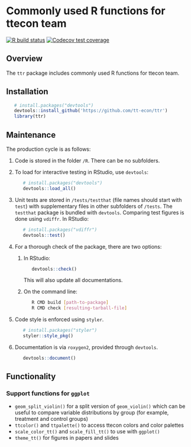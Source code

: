 # Commonly used R functions for ttecon team
<!-- badges: start -->
[![R build status](https://github.com/tt-econ/ttr/workflows/R-CMD-check/badge.svg)](https://github.com/tt-econ/ttr/actions)
[![Codecov test coverage](https://codecov.io/gh/tt-econ/ttr/branch/main/graph/badge.svg)](https://codecov.io/gh/tt-econ/ttr?branch=main)
<!-- badges: end -->

## Overview

The `ttr` package includes commonly used R functions for ttecon team.


## Installation

```R
   # install.packages("devtools")
   devtools::install_github('https://github.com/tt-econ/ttr')
   library(ttr)
```

## Maintenance

The production cycle is as follows:

1. Code is stored in the folder `/R`. There can be no subfolders.
2. To load for interactive testing in RStudio, use `devtools`:

      ```R
         # install.packages("devtools")
         devtools::load_all()
      ```

3. Unit tests are stored in `/tests/testthat` (file names should start with `test`) with supplementary files in other subfolders of `/tests`. The `testthat` package is bundled with `devtools`. Comparing test figures is done using `vdiffr`. In RStudio:

      ```R
         # install.packages("vdiffr")
         devtools::test()
      ```

4. For a thorough check of the package, there are two options:
   1. In RStudio:

         ```R
            devtools::check()
         ```

      This will also update all documentations.

   2. On the command line:

         ```bash
            R CMD build [path-to-package]
            R CMD check [resulting-tarball-file]
         ```

5. Code style is enforced using `styler`.

      ```R
         # install.packages("styler")
         styler::style_pkg()
      ```

6. Documentation is via `roxygen2`, provided through `devtools`.

      ```R
         devtools::document()
      ```

## Functionality

### Support functions for `ggplot`

- `geom_split_violin()` for a split version of `geom_violin()` which can be useful to compare variable distributions by group (for example, treatment and control groups)
- `ttcolor()` and `ttpalette()` to access ttecon colors and color palettes
- `scale_color_tt()` and `scale_fill_tt()` to use with `ggplot()`
- `theme_tt()` for figures in papers and slides
